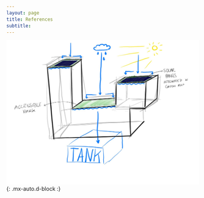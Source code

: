 ```yaml
---
layout: page
title: References
subtitle:
---
```



![climate](/assets/img/climate.jpg){: .mx-auto.d-block :}